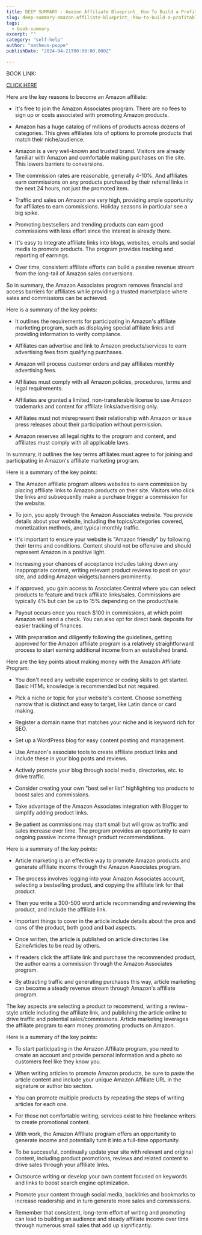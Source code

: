 ```yaml
---
title: DEEP SUMMARY - Amazon Affiliate Blueprint_ How To Build a Profitable Business As An Amazon Associates - Agrawal, Harsh
slug: deep-summary-amazon-affiliate-blueprint_-how-to-build-a-profitable-business-as-an-amazon-associates-agrawal-harsh
tags: 
  - book-summary
excerpt: ""
category: "self-help"
author: "matheus-puppe"
publishDate: "2024-04-21T00:00:00.000Z"

---
```


BOOK LINK:

[CLICK HERE](https://www.amazon.com/gp/search?ie=UTF8&tag=matheuspupp0a-20&linkCode=ur2&linkId=4410b525877ab397377c2b5e60711c1a&camp=1789&creative=9325&index=books&keywords=amazon-affiliate-blueprint_-how-to-build-a-profitable-business-as-an-amazon-associates-agrawal-harsh)



 Here are the key reasons to become an Amazon affiliate:

- It's free to join the Amazon Associates program. There are no fees to sign up or costs associated with promoting Amazon products.

- Amazon has a huge catalog of millions of products across dozens of categories. This gives affiliates lots of options to promote products that match their niche/audience. 

- Amazon is a very well-known and trusted brand. Visitors are already familiar with Amazon and comfortable making purchases on the site. This lowers barriers to conversions.

- The commission rates are reasonable, generally 4-10%. And affiliates earn commissions on any products purchased by their referral links in the next 24 hours, not just the promoted item.

- Traffic and sales on Amazon are very high, providing ample opportunity for affiliates to earn commissions. Holiday seasons in particular see a big spike.

- Promoting bestsellers and trending products can earn good commissions with less effort since the interest is already there. 

- It's easy to integrate affiliate links into blogs, websites, emails and social media to promote products. The program provides tracking and reporting of earnings.

- Over time, consistent affiliate efforts can build a passive revenue stream from the long-tail of Amazon sales conversions.

So in summary, the Amazon Associates program removes financial and access barriers for affiliates while providing a trusted marketplace where sales and commissions can be achieved.

 Here is a summary of the key points:

- It outlines the requirements for participating in Amazon's affiliate marketing program, such as displaying special affiliate links and providing information to verify compliance. 

- Affiliates can advertise and link to Amazon products/services to earn advertising fees from qualifying purchases. 

- Amazon will process customer orders and pay affiliates monthly advertising fees. 

- Affiliates must comply with all Amazon policies, procedures, terms and legal requirements. 

- Affiliates are granted a limited, non-transferable license to use Amazon trademarks and content for affiliate links/advertising only.

- Affiliates must not misrepresent their relationship with Amazon or issue press releases about their participation without permission.  

- Amazon reserves all legal rights to the program and content, and affiliates must comply with all applicable laws.

In summary, it outlines the key terms affiliates must agree to for joining and participating in Amazon's affiliate marketing program.

 Here is a summary of the key points:

- The Amazon affiliate program allows websites to earn commission by placing affiliate links to Amazon products on their site. Visitors who click the links and subsequently make a purchase trigger a commission for the website. 

- To join, you apply through the Amazon Associates website. You provide details about your website, including the topics/categories covered, monetization methods, and typical monthly traffic. 

- It's important to ensure your website is "Amazon friendly" by following their terms and conditions. Content should not be offensive and should represent Amazon in a positive light. 

- Increasing your chances of acceptance includes taking down any inappropriate content, writing relevant product reviews to post on your site, and adding Amazon widgets/banners prominently. 

- If approved, you gain access to Associates Central where you can select products to feature and track affiliate links/sales. Commissions are typically 4% but can be up to 15% depending on the product/sale.

- Payout occurs once you reach $100 in commissions, at which point Amazon will send a check. You can also opt for direct bank deposits for easier tracking of finances. 

- With preparation and diligently following the guidelines, getting approved for the Amazon affiliate program is a relatively straightforward process to start earning additional income from an established brand.

 Here are the key points about making money with the Amazon Affiliate Program:

- You don't need any website experience or coding skills to get started. Basic HTML knowledge is recommended but not required. 

- Pick a niche or topic for your website's content. Choose something narrow that is distinct and easy to target, like Latin dance or card making. 

- Register a domain name that matches your niche and is keyword rich for SEO. 

- Set up a WordPress blog for easy content posting and management. 

- Use Amazon's associate tools to create affiliate product links and include these in your blog posts and reviews. 

- Actively promote your blog through social media, directories, etc. to drive traffic. 

- Consider creating your own "best seller list" highlighting top products to boost sales and commissions. 

- Take advantage of the Amazon Associates integration with Blogger to simplify adding product links. 

- Be patient as commissions may start small but will grow as traffic and sales increase over time. The program provides an opportunity to earn ongoing passive income through product recommendations.

 Here is a summary of the key points:

- Article marketing is an effective way to promote Amazon products and generate affiliate income through the Amazon Associates program. 

- The process involves logging into your Amazon Associates account, selecting a bestselling product, and copying the affiliate link for that product. 

- Then you write a 300-500 word article recommending and reviewing the product, and include the affiliate link. 

- Important things to cover in the article include details about the pros and cons of the product, both good and bad aspects. 

- Once written, the article is published on article directories like EzineArticles to be read by others. 

- If readers click the affiliate link and purchase the recommended product, the author earns a commission through the Amazon Associates program. 

- By attracting traffic and generating purchases this way, article marketing can become a steady revenue stream through Amazon's affiliate program.

The key aspects are selecting a product to recommend, writing a review-style article including the affiliate link, and publishing the article online to drive traffic and potential sales/commissions. Article marketing leverages the affiliate program to earn money promoting products on Amazon.

 Here is a summary of the key points:

- To start participating in the Amazon Affiliate program, you need to create an account and provide personal information and a photo so customers feel like they know you. 

- When writing articles to promote Amazon products, be sure to paste the article content and include your unique Amazon Affiliate URL in the signature or author bio section. 

- You can promote multiple products by repeating the steps of writing articles for each one. 

- For those not comfortable writing, services exist to hire freelance writers to create promotional content. 

- With work, the Amazon Affiliate program offers an opportunity to generate income and potentially turn it into a full-time opportunity.

- To be successful, continually update your site with relevant and original content, including product promotions, reviews and related content to drive sales through your affiliate links. 

- Outsource writing or develop your own content focused on keywords and links to boost search engine optimization. 

- Promote your content through social media, backlinks and bookmarks to increase readership and in turn generate more sales and commissions. 

- Remember that consistent, long-term effort of writing and promoting can lead to building an audience and steady affiliate income over time through numerous small sales that add up significantly.